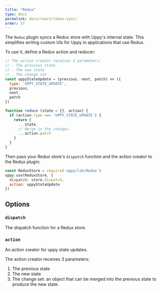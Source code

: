 ```yaml
---
title: "Redux"
type: docs
permalink: docs/react/redux-sync/
order: 57
---
```


The `Redux` plugin syncs a Redux store with Uppy's internal state. This simplifies writing custom UIs for Uppy in applications that use Redux.

To use it, define a Redux action and reducer:

```js
// The action creator receives 3 parameters:
// - The previous state
// - The new state
// - The change set
const uppyStateUpdate = (previous, next, patch) => ({
  type: 'UPPY_STATE_UPDATE',
  previous,
  next,
  patch
})

function reduce (state = {}, action) {
  if (action.type === 'UPPY_STATE_UPDATE') {
    return {
      ...state,
      // Merge in the changes.
      ...action.patch
    }
  }
}
```

Then pass your Redux store's `dispatch` function and the action creator to the Redux plugin:

```js
const ReduxStore = require('uppy/lib/Redux')
uppy.use(ReduxStore, {
  dispatch: store.dispatch,
  action: uppyStateUpdate
})
```

## Options

### `dispatch`

The dispatch function for a Redux store.

### `action`

An action creator for uppy state updates.

The action creator receives 3 parameters:

1. The previous state
1. The new state
1. The change set: an object that can be merged into the previous state to produce the new state.
